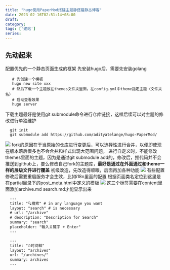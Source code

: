 ```yaml
---
title: "hugo使用PaperMod搭建主题静搭建静态博客"
date: 2023-02-16T02:51:14+08:00
draft: 
category: 
tags: ['建站']
series: 
---
```


## 先动起来
配置优先的一个静态页面生成的框架
先安装hugo后，需要先安装golang
``` shell
   # 先创建一个模板
   hugo new site xxx
   # 然后下载一个主题放在themes文件夹里面，在config.yml中theme指定主题（文件夹名）
   # 启动查看效果
   hugo server
```
下载主题最好是使用git submodule命令进行仓库链接，这样后续可以对主题的修改进行单独维护
``` shell
  git init
  git submodule add https://github.com/adityatelange/hugo-PaperMod/
```
![](https://image.jysgdyc.top:443/blog-images/2023/02/16/20230216024613.png)
fork的原因在于当原始的仓库进行变更后，可以选择性进行合并，以便即使现在版本落后很多也不会合并和样式出现大范围问题。
进行自定义时，不能修改themes里面的主题，因为是通过git submodule add的，修改后，推代码并不会推送到github上，要么修改自己fork的主题库，**最好是通过在外面通过和theme一样的层级文件进行覆盖**
初级改造，先改造得顺眼，后面再加各种功能
![](https://image.jysgdyc.top:443/blog-images/2023/02/16/20230216025423.png)
有些配置修改后需要重启服务才会生效，比如i18n里面的配置
根据页面类名定位到这里是在partial目录下的post_meta.html中定义的模板
![](https://image.jysgdyc.top:443/blog-images/2023/02/16/20230216025450.png)
这三个标签需要在content里面添加archive.md search.md才能显示出来
``` serach.md
  ---
  title: "🔍搜索" # in any language you want
  layout: "search" # is necessary
  # url: "/archive"
  # description: "Description for Search"
  summary: "search"
  placeholder: "输入关键字 + Enter"
  ---
```

``` archive.md
  ---
  title: "⏱时间轴"
  layout: "archives"
  url: "/archives/"
  summary: archives
  ---
```

